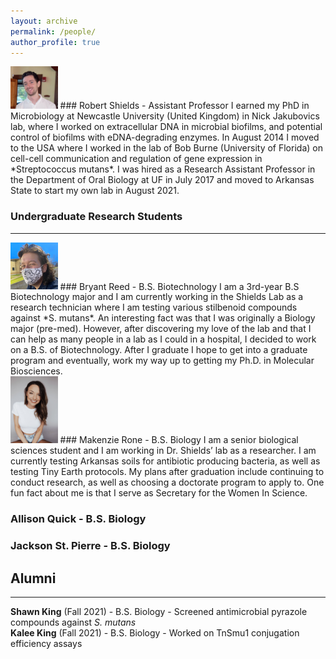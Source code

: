```yaml
---
layout: archive
permalink: /people/
author_profile: true
---
```

<img src='/images/RCSPortrait.png' width="15%">
### Robert Shields - Assistant Professor               
I earned my PhD in Microbiology at Newcastle University (United Kingdom) in Nick Jakubovics lab, where I worked on extracellular DNA in microbial biofilms, and potential control of biofilms with eDNA-degrading enzymes. In August 2014 I moved to the USA where I worked in the lab of Bob Burne (University of Florida) on cell-cell communication and regulation of gene expression in *Streptococcus mutans*. I was hired as a Research Assistant Professor in the Department of Oral Biology at UF in July 2017 and moved to Arkansas State to start my own lab in August 2021.

### Undergraduate Research Students
---
<img src='/images/Bryant.png' width="15%">
### Bryant Reed - B.S. Biotechnology
I am a 3rd-year B.S Biotechnology major and I am currently working in the Shields Lab as a research technician where I am testing various stilbenoid compounds against *S. mutans*. An interesting fact was that I was originally a Biology major (pre-med). However, after discovering my love of the lab and that I can help as many people in a lab as I could in a hospital, I decided to work on a B.S. of Biotechnology. After I graduate I hope to get into a graduate program and eventually, work my way up to getting my Ph.D. in Molecular Biosciences.
<br />
<img src='/images/Makenzie.jpeg' width="15%">
### Makenzie Rone - B.S. Biology
I am a senior biological sciences student and I am working in Dr. Shields’ lab as a researcher. I am currently testing Arkansas soils for antibiotic producing bacteria, as well as testing Tiny Earth protocols. My plans after graduation include continuing to conduct research, as well as choosing a doctorate program to apply to.  One fun fact about me is that I serve as Secretary for the Women In Science.

### Allison Quick - B.S. Biology

### Jackson St. Pierre - B.S. Biology



## Alumni
---
**Shawn King** (Fall 2021) - B.S. Biology - Screened antimicrobial pyrazole compounds against *S. mutans*\
**Kalee King** (Fall 2021) - B.S. Biology - Worked on TnSmu1 conjugation efficiency assays
